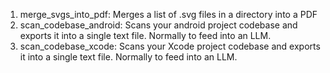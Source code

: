 1. merge_svgs_into_pdf: Merges a list of .svg files in a directory into a PDF
2. scan_codebase_android: Scans your android project codebase and exports it into a single text file. Normally to feed into an LLM.
3. scan_codebase_xcode: Scans your Xcode project codebase and exports it into a single text file. Normally to feed into an LLM.